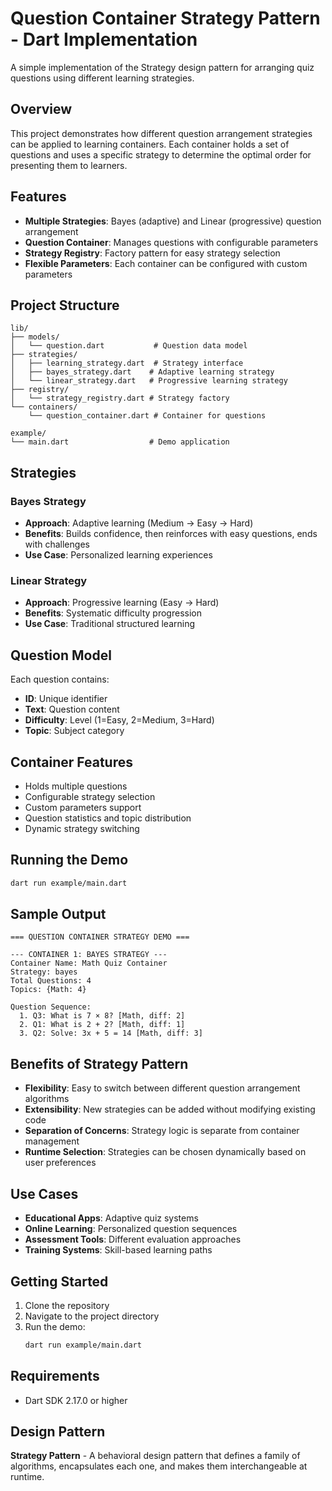 # Question Container Strategy Pattern - Dart Implementation

A simple implementation of the Strategy design pattern for arranging quiz questions using different learning strategies.

## Overview

This project demonstrates how different question arrangement strategies can be applied to learning containers. Each container holds a set of questions and uses a specific strategy to determine the optimal order for presenting them to learners.

## Features

- **Multiple Strategies**: Bayes (adaptive) and Linear (progressive) question arrangement
- **Question Container**: Manages questions with configurable parameters
- **Strategy Registry**: Factory pattern for easy strategy selection
- **Flexible Parameters**: Each container can be configured with custom parameters

## Project Structure

```
lib/
├── models/
│   └── question.dart           # Question data model
├── strategies/
│   ├── learning_strategy.dart  # Strategy interface
│   ├── bayes_strategy.dart    # Adaptive learning strategy
│   └── linear_strategy.dart   # Progressive learning strategy
├── registry/
│   └── strategy_registry.dart # Strategy factory
└── containers/
    └── question_container.dart # Container for questions

example/
└── main.dart                  # Demo application
```

## Strategies

### Bayes Strategy
- **Approach**: Adaptive learning (Medium → Easy → Hard)
- **Benefits**: Builds confidence, then reinforces with easy questions, ends with challenges
- **Use Case**: Personalized learning experiences

### Linear Strategy
- **Approach**: Progressive learning (Easy → Hard)
- **Benefits**: Systematic difficulty progression
- **Use Case**: Traditional structured learning

## Question Model

Each question contains:
- **ID**: Unique identifier
- **Text**: Question content
- **Difficulty**: Level (1=Easy, 2=Medium, 3=Hard)
- **Topic**: Subject category

## Container Features

- Holds multiple questions
- Configurable strategy selection
- Custom parameters support
- Question statistics and topic distribution
- Dynamic strategy switching

## Running the Demo

```bash
dart run example/main.dart
```

## Sample Output

```
=== QUESTION CONTAINER STRATEGY DEMO ===

--- CONTAINER 1: BAYES STRATEGY ---
Container Name: Math Quiz Container
Strategy: bayes
Total Questions: 4
Topics: {Math: 4}

Question Sequence:
  1. Q3: What is 7 × 8? [Math, diff: 2]
  2. Q1: What is 2 + 2? [Math, diff: 1]
  3. Q2: Solve: 3x + 5 = 14 [Math, diff: 3]
```

## Benefits of Strategy Pattern

- **Flexibility**: Easy to switch between different question arrangement algorithms
- **Extensibility**: New strategies can be added without modifying existing code
- **Separation of Concerns**: Strategy logic is separate from container management
- **Runtime Selection**: Strategies can be chosen dynamically based on user preferences

## Use Cases

- **Educational Apps**: Adaptive quiz systems
- **Online Learning**: Personalized question sequences
- **Assessment Tools**: Different evaluation approaches
- **Training Systems**: Skill-based learning paths

## Getting Started

1. Clone the repository
2. Navigate to the project directory
3. Run the demo:
   ```bash
   dart run example/main.dart
   ```

## Requirements

- Dart SDK 2.17.0 or higher

## Design Pattern

**Strategy Pattern** - A behavioral design pattern that defines a family of algorithms, encapsulates each one, and makes them interchangeable at runtime.
